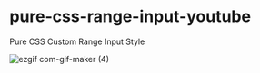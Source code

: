 # pure-css-range-input-youtube

Pure CSS Custom Range Input Style

![ezgif com-gif-maker (4)](https://user-images.githubusercontent.com/97748602/180816375-cdbafca3-663e-4c4e-9812-dd9538d1161c.gif)
